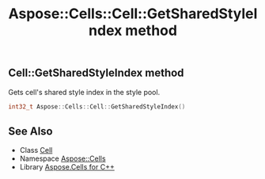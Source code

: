 ﻿---
title: Aspose::Cells::Cell::GetSharedStyleIndex method
linktitle: GetSharedStyleIndex
second_title: Aspose.Cells for C++ API Reference
description: 'Aspose::Cells::Cell::GetSharedStyleIndex method. Gets cell''s shared style index in the style pool in C++.'
type: docs
weight: 3100
url: /cpp/aspose.cells/cell/getsharedstyleindex/
---
## Cell::GetSharedStyleIndex method


Gets cell's shared style index in the style pool.

```cpp
int32_t Aspose::Cells::Cell::GetSharedStyleIndex()
```

## See Also

* Class [Cell](../)
* Namespace [Aspose::Cells](../../)
* Library [Aspose.Cells for C++](../../../)
